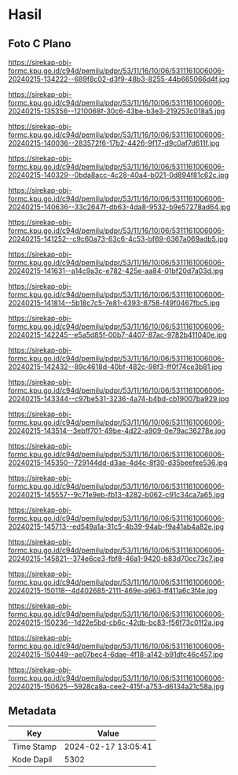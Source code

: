 # Hasil

## Foto C Plano

https://sirekap-obj-formc.kpu.go.id/c94d/pemilu/pdpr/53/11/16/10/06/5311161006006-20240215-134222--689f8c02-d3f9-48b3-8255-44b665066d4f.jpg

https://sirekap-obj-formc.kpu.go.id/c94d/pemilu/pdpr/53/11/16/10/06/5311161006006-20240215-135356--1210068f-30c6-43be-b3e3-219253c018a5.jpg

https://sirekap-obj-formc.kpu.go.id/c94d/pemilu/pdpr/53/11/16/10/06/5311161006006-20240215-140036--283572f6-17b2-4426-9f17-d9c0af7d611f.jpg

https://sirekap-obj-formc.kpu.go.id/c94d/pemilu/pdpr/53/11/16/10/06/5311161006006-20240215-140329--0bda8acc-4c28-40a4-b021-0d894f81c62c.jpg

https://sirekap-obj-formc.kpu.go.id/c94d/pemilu/pdpr/53/11/16/10/06/5311161006006-20240215-140636--33c2647f-db63-4da8-9532-b9e57278ad64.jpg

https://sirekap-obj-formc.kpu.go.id/c94d/pemilu/pdpr/53/11/16/10/06/5311161006006-20240215-141252--c9c60a73-63c6-4c53-bf69-6367a069adb5.jpg

https://sirekap-obj-formc.kpu.go.id/c94d/pemilu/pdpr/53/11/16/10/06/5311161006006-20240215-141631--a14c9a3c-e782-425e-aa84-01bf20d7a03d.jpg

https://sirekap-obj-formc.kpu.go.id/c94d/pemilu/pdpr/53/11/16/10/06/5311161006006-20240215-141814--5b18c7c5-7e81-4393-8758-f49f0467fbc5.jpg

https://sirekap-obj-formc.kpu.go.id/c94d/pemilu/pdpr/53/11/16/10/06/5311161006006-20240215-142245--e5a5d85f-00b7-4407-87ac-9782b411040e.jpg

https://sirekap-obj-formc.kpu.go.id/c94d/pemilu/pdpr/53/11/16/10/06/5311161006006-20240215-142432--89c4618d-40bf-482c-98f3-ff0f74ce3b81.jpg

https://sirekap-obj-formc.kpu.go.id/c94d/pemilu/pdpr/53/11/16/10/06/5311161006006-20240215-143344--c97be531-3236-4a74-b4bd-cb19007ba929.jpg

https://sirekap-obj-formc.kpu.go.id/c94d/pemilu/pdpr/53/11/16/10/06/5311161006006-20240215-143514--3ebff701-49be-4d22-a909-0e79ac36278e.jpg

https://sirekap-obj-formc.kpu.go.id/c94d/pemilu/pdpr/53/11/16/10/06/5311161006006-20240215-145350--729144dd-d3ae-4d4c-8f30-d35beefee536.jpg

https://sirekap-obj-formc.kpu.go.id/c94d/pemilu/pdpr/53/11/16/10/06/5311161006006-20240215-145557--9c71e9eb-fb13-4282-b062-c91c34ca7a65.jpg

https://sirekap-obj-formc.kpu.go.id/c94d/pemilu/pdpr/53/11/16/10/06/5311161006006-20240215-145713--ed549a1a-31c5-4b39-94ab-f9a41ab4a82e.jpg

https://sirekap-obj-formc.kpu.go.id/c94d/pemilu/pdpr/53/11/16/10/06/5311161006006-20240215-145821--374e6ce3-fbf8-46a1-9420-b83d70cc73c7.jpg

https://sirekap-obj-formc.kpu.go.id/c94d/pemilu/pdpr/53/11/16/10/06/5311161006006-20240215-150118--4d402685-2111-469e-a963-ff411a6c3f4e.jpg

https://sirekap-obj-formc.kpu.go.id/c94d/pemilu/pdpr/53/11/16/10/06/5311161006006-20240215-150236--1d22e5bd-cb6c-42db-bc83-f56f73c01f2a.jpg

https://sirekap-obj-formc.kpu.go.id/c94d/pemilu/pdpr/53/11/16/10/06/5311161006006-20240215-150449--ae07bec4-6dae-4f18-a142-b91dfc46c457.jpg

https://sirekap-obj-formc.kpu.go.id/c94d/pemilu/pdpr/53/11/16/10/06/5311161006006-20240215-150625--5928ca8a-cee2-415f-a753-d6134a21c58a.jpg


## Metadata

| Key        | Value               |
| ---------- | ------------------- |
| Time Stamp | 2024-02-17 13:05:41 |
| Kode Dapil | 5302                |



